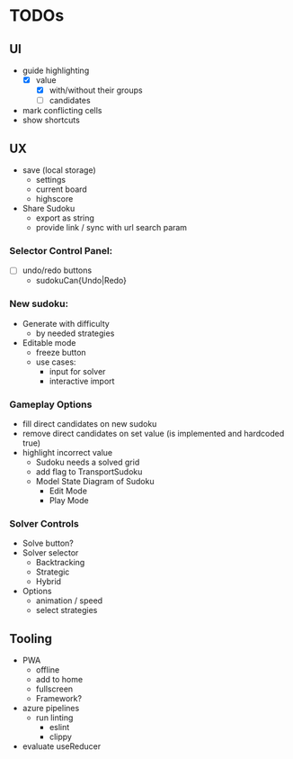 # TODOs

## UI
- guide highlighting
  - [x] value
    - [x] with/without their groups
    - [ ] candidates
- mark conflicting cells
- show shortcuts
## UX
- save (local storage)
  - settings
  - current board
  - highscore
- Share Sudoku
  - export as string
  - provide link / sync with url search param

### Selector Control Panel:
- [ ] undo/redo buttons
  - sudokuCan{Undo|Redo}

### New sudoku:
- Generate with difficulty
  - by needed strategies
- Editable mode
  - freeze button
  - use cases:
    - input for solver
    - interactive import

### Gameplay Options
- fill direct candidates on new sudoku
- remove direct candidates on set value (is implemented and hardcoded true)
- highlight incorrect value
  - Sudoku needs a solved grid
  - add flag to TransportSudoku
  - Model State Diagram of Sudoku
    - Edit Mode
    - Play Mode

### Solver Controls
- Solve button?
- Solver selector
  - Backtracking
  - Strategic
  - Hybrid
- Options
    - animation / speed
    - select strategies

## Tooling
- PWA
  - offline
  - add to home
  - fullscreen
  - Framework?
- azure pipelines
  - run linting
    - eslint
    - clippy
- evaluate useReducer
